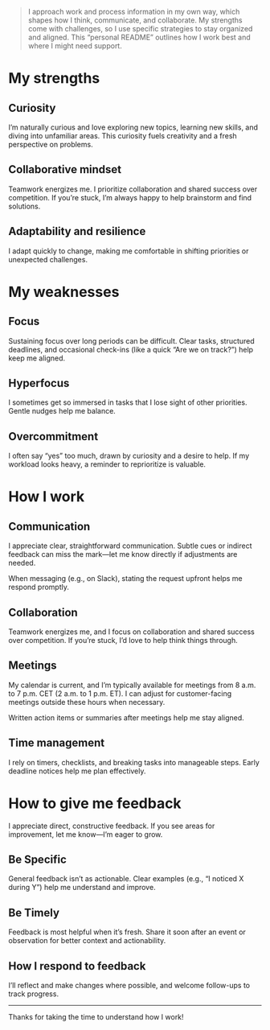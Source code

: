 >I approach work and process information in my own way, which shapes how I think, communicate, and collaborate. My strengths come with challenges, so I use specific strategies to stay organized and aligned. This “personal README” outlines how I work best and where I might need support.

# My strengths

## Curiosity

I’m naturally curious and love exploring new topics, learning new skills, and diving into unfamiliar areas. This curiosity fuels creativity and a fresh perspective on problems.

## Collaborative mindset

Teamwork energizes me. I prioritize collaboration and shared success over competition. If you’re stuck, I’m always happy to help brainstorm and find solutions.

## Adaptability and resilience

I adapt quickly to change, making me comfortable in shifting priorities or unexpected challenges.

# My weaknesses

## Focus

Sustaining focus over long periods can be difficult. Clear tasks, structured deadlines, and occasional check-ins (like a quick “Are we on track?”) help keep me aligned.

## Hyperfocus

I sometimes get so immersed in tasks that I lose sight of other priorities. Gentle nudges help me balance.

## Overcommitment

I often say “yes” too much, drawn by curiosity and a desire to help. If my workload looks heavy, a reminder to reprioritize is valuable.

# How I work

## Communication

I appreciate clear, straightforward communication. Subtle cues or indirect feedback can miss the mark—let me know directly if adjustments are needed.

When messaging (e.g., on Slack), stating the request upfront helps me respond promptly.

## Collaboration

Teamwork energizes me, and I focus on collaboration and shared success over competition. If you’re stuck, I’d love to help think things through.

## Meetings

My calendar is current, and I’m typically available for meetings from 8 a.m. to 7 p.m. CET (2 a.m. to 1 p.m. ET). I can adjust for customer-facing meetings outside these hours when necessary.

Written action items or summaries after meetings help me stay aligned.

## Time management

I rely on timers, checklists, and breaking tasks into manageable steps. Early deadline notices help me plan effectively.

# How to give me feedback

I appreciate direct, constructive feedback. If you see areas for improvement, let me know—I’m eager to grow.

## Be Specific

General feedback isn’t as actionable. Clear examples (e.g., “I noticed X during Y”) help me understand and improve.

## Be Timely

Feedback is most helpful when it’s fresh. Share it soon after an event or observation for better context and actionability.

## How I respond to feedback 

I’ll reflect and make changes where possible, and welcome follow-ups to track progress.

---

Thanks for taking the time to understand how I work!
